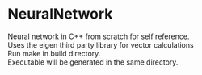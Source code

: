 # NeuralNetwork

Neural network in C++ from scratch for self reference. <br />
Uses the eigen third party library for vector calculations <br />
Run make in build directory. <br />
Executable will be generated in the same directory.
